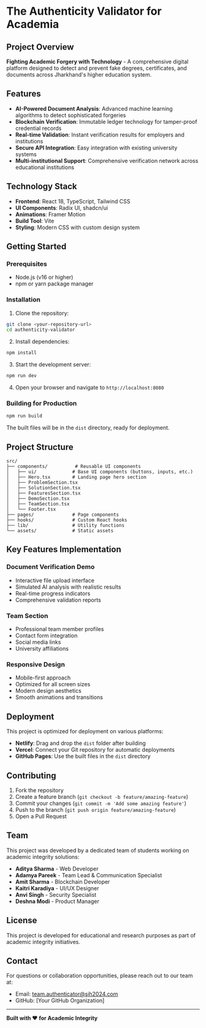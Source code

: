 # The Authenticity Validator for Academia

## Project Overview

**Fighting Academic Forgery with Technology** - A comprehensive digital platform designed to detect and prevent fake degrees, certificates, and documents across Jharkhand's higher education system.

## Features

- **AI-Powered Document Analysis**: Advanced machine learning algorithms to detect sophisticated forgeries
- **Blockchain Verification**: Immutable ledger technology for tamper-proof credential records
- **Real-time Validation**: Instant verification results for employers and institutions
- **Secure API Integration**: Easy integration with existing university systems
- **Multi-institutional Support**: Comprehensive verification network across educational institutions

## Technology Stack

- **Frontend**: React 18, TypeScript, Tailwind CSS
- **UI Components**: Radix UI, shadcn/ui
- **Animations**: Framer Motion
- **Build Tool**: Vite
- **Styling**: Modern CSS with custom design system

## Getting Started

### Prerequisites

- Node.js (v16 or higher)
- npm or yarn package manager

### Installation

1. Clone the repository:
```bash
git clone <your-repository-url>
cd authenticity-validator
```

2. Install dependencies:
```bash
npm install
```

3. Start the development server:
```bash
npm run dev
```

4. Open your browser and navigate to `http://localhost:8080`

### Building for Production

```bash
npm run build
```

The built files will be in the `dist` directory, ready for deployment.

## Project Structure

```
src/
├── components/          # Reusable UI components
│   ├── ui/             # Base UI components (buttons, inputs, etc.)
│   ├── Hero.tsx        # Landing page hero section
│   ├── ProblemSection.tsx
│   ├── SolutionSection.tsx
│   ├── FeaturesSection.tsx
│   ├── DemoSection.tsx
│   ├── TeamSection.tsx
│   └── Footer.tsx
├── pages/              # Page components
├── hooks/              # Custom React hooks
├── lib/                # Utility functions
└── assets/             # Static assets
```

## Key Features Implementation

### Document Verification Demo
- Interactive file upload interface
- Simulated AI analysis with realistic results
- Real-time progress indicators
- Comprehensive validation reports

### Team Section
- Professional team member profiles
- Contact form integration
- Social media links
- University affiliations

### Responsive Design
- Mobile-first approach
- Optimized for all screen sizes
- Modern design aesthetics
- Smooth animations and transitions

## Deployment

This project is optimized for deployment on various platforms:

- **Netlify**: Drag and drop the `dist` folder after building
- **Vercel**: Connect your Git repository for automatic deployments
- **GitHub Pages**: Use the built files in the `dist` directory

## Contributing

1. Fork the repository
2. Create a feature branch (`git checkout -b feature/amazing-feature`)
3. Commit your changes (`git commit -m 'Add some amazing feature'`)
4. Push to the branch (`git push origin feature/amazing-feature`)
5. Open a Pull Request

## Team

This project was developed by a dedicated team of students working on academic integrity solutions:

- **Aditya Sharma** - Web Developer
- **Adamya Pareek** - Team Lead & Communication Specialist  
- **Amit Sharma** - Blockchain Developer
- **Kaitri Karadiya** - UI/UX Designer
- **Anvi Singh** - Security Specialist
- **Deshna Modi** - Product Manager

## License

This project is developed for educational and research purposes as part of academic integrity initiatives.

## Contact

For questions or collaboration opportunities, please reach out to our team at:
- Email: team.authenticator@sih2024.com
- GitHub: [Your GitHub Organization]

---

**Built with ❤️ for Academic Integrity**
